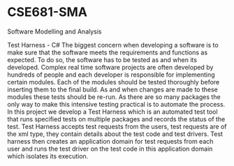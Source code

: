 # CSE681-SMA
Software Modelling and Analysis

Test Harness - C#
The biggest concern when developing a software is to make sure that the software meets the requirements and functions as expected. To do so, the software has to be tested as and when its developed. Complex real time software projects are often developed by hundreds of people and each developer is responsible for implementing certain modules. Each of the modules should be tested thoroughly before inserting them to the final build. As and when changes are made to these modules these tests should be re-run. As there are so many packages the only way to make this intensive testing practical is to automate the process.
In this project we develop a Test Harness which is an automated test tool that runs specified tests on multiple packages and records the status of the test. Test Harness accepts test requests from the users, test requests are of the xml type, they contain details about the test code and test drivers. Test harness then creates an application domain for test requests from each user and runs the test driver on the test code in this application domain which isolates its execution.